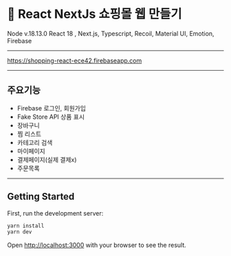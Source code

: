 # 🍎 React NextJs 쇼핑몰 웹 만들기
Node v.18.13.0
React 18 , Next.js, Typescript, Recoil, Material UI, Emotion, Firebase

----
https://shopping-react-ece42.firebaseapp.com

----
## 주요기능
- Firebase 로그인, 회원가입
- Fake Store API 상품 표시
- 장바구니
- 찜 리스트
- 카테고리 검색
- 마이페이지
- 결제페이지(실제 결제x)
- 주문목록

----
## Getting Started

First, run the development server:

```bash
yarn install
yarn dev
```

Open [http://localhost:3000](http://localhost:3000) with your browser to see the result.

